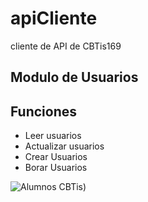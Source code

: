 # apiCliente
cliente de API de CBTis169

## Modulo de Usuarios

Funciones
------------------
* Leer usuarios
* Actualizar usuarios
* Crear Usuarios
* Borar Usuarios

![Alumnos CBTis](https://cbtis169.net/media/alumnos4.jpj))
